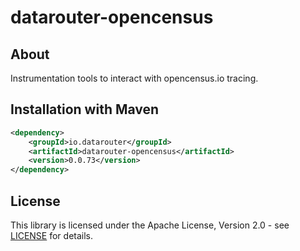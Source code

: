# datarouter-opencensus

## About
Instrumentation tools to interact with opencensus.io tracing. 

## Installation with Maven

```xml
<dependency>
	<groupId>io.datarouter</groupId>
	<artifactId>datarouter-opencensus</artifactId>
	<version>0.0.73</version>
</dependency>
```

## License

This library is licensed under the Apache License, Version 2.0 - see [LICENSE](../LICENSE) for details.
